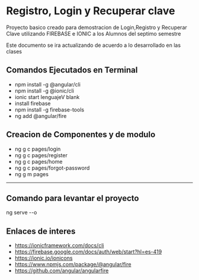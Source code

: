 # Registro, Login y Recuperar clave
Proyecto basico creado para demostracion de Login,Registro y Recuperar Clave utilizando FIREBASE e IONIC a los Alumnos del  septimo semestre

Este documento se ira actualizando de acuerdo a lo desarrollado en las clases

## Comandos Ejecutados en Terminal  
*   npm install -g @angular/cli
*   npm install -g @ionic/cli
*   ionic start lenguajeV blank
*   install firebase
*   npm install -g firebase-tools
*   ng add @angular/fire


## Creacion de Componentes y de modulo
*  ng g c pages/login
*  ng g c pages/register
*  ng g c pages/home
*  ng g c pages/forgot-password
*  ng g m pages

---------------------
## Comando para levantar el proyecto
ng serve --o


## Enlaces de interes
*  https://ionicframework.com/docs/cli
*  https://firebase.google.com/docs/auth/web/start?hl=es-419
*  https://ionic.io/ionicons
*  https://www.npmjs.com/package/@angular/fire
*  https://github.com/angular/angularfire
